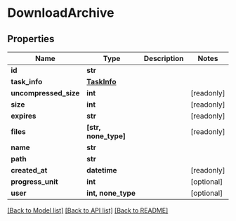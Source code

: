 # DownloadArchive


## Properties

Name | Type | Description | Notes
------------ | ------------- | ------------- | -------------
**id** | **str** |  | 
**task_info** | [**TaskInfo**](TaskInfo.md) |  | 
**uncompressed_size** | **int** |  | [readonly] 
**size** | **int** |  | [readonly] 
**expires** | **str** |  | [readonly] 
**files** | **[str, none_type]** |  | [readonly] 
**name** | **str** |  | 
**path** | **str** |  | 
**created_at** | **datetime** |  | [readonly] 
**progress_unit** | **int** |  | [optional] 
**user** | **int, none_type** |  | [optional] 

[[Back to Model list]](../#documentation-for-models) [[Back to API list]](../#documentation-for-api-endpoints) [[Back to README]](../)


